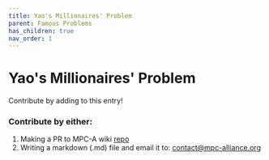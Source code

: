 ```yaml
---
title: Yao's Millionaires' Problem
parent: Famous Problems
has_children: true
nav_order: 1
---
```


# Yao's Millionaires' Problem



Contribute by adding to this entry! 

### Contribute by either:

1. Making a PR to MPC-A wiki [repo](https://github.com/mpc-alliance/mpc-alliance.github.io)
2. Writing a markdown (.md) file and email it to: [contact@mpc-alliance.org](contact@mpc-alliance.org)